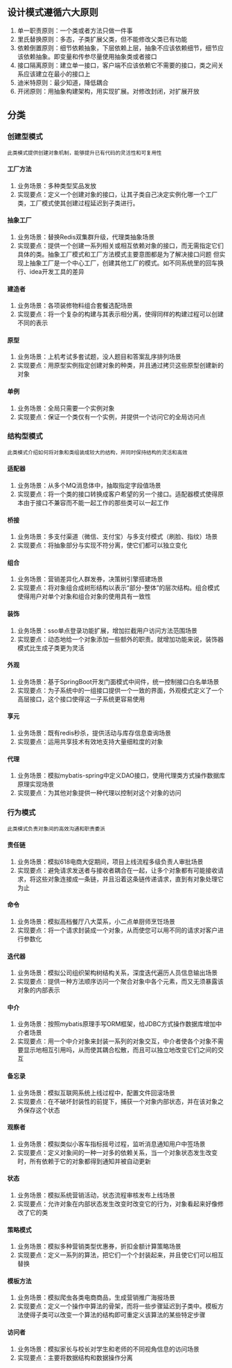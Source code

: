 ## 设计模式遵循六大原则
1. 单一职责原则：一个类或者方法只做一件事
1. 里氏替换原则：多态，子类扩展父类，但不能修改父类已有功能
1. 依赖倒置原则：细节依赖抽象，下层依赖上层，抽象不应该依赖细节，细节应该依赖抽象。即变量和传参尽量使用抽象类或者接口
1. 接口隔离原则：建立单一接口，客户端不应该依赖它不需要的接口，类之间关系应该建立在最小的接口上
1. 迪米特原则：最少知道，降低耦合
1. 开闭原则：用抽象构建架构，用实现扩展。对修改封闭，对扩展开放
## 分类
### 创建型模式
    此类模式提供创建对象机制，能够提升已有代码的灵活性和可复用性
#### 工厂方法
1. 业务场景：多种类型奖品发放
1. 实现要点：定义一个创建对象的接口，让其子类自己决定实例化哪一个工厂类，工厂模式使其创建过程延迟到子类进行。
#### 抽象工厂
1. 业务场景：替换Redis双集群升级，代理类抽象场景
1. 实现要点：提供一个创建一系列相关或相互依赖对象的接口，而无需指定它们具体的类。抽象工厂模式和工厂方法模式主要意图都是为了解决接口问题
但实现上抽象工厂是一个中心工厂，创建其他工厂的模式。如不同系统里的回车换行、idea开发工具的差异
#### 建造者
1. 业务场景：各项装修物料组合套餐选配场景
1. 实现要点：将一个复杂的构建与其表示相分离，使得同样的构建过程可以创建不同的表示
#### 原型
1. 业务场景：上机考试多套试题，没人题目和答案乱序排列场景
1. 实现要点：用原型实例指定创建对象的种类，并且通过拷贝这些原型创建新的对象
#### 单例
1. 业务场景：全局只需要一个实例对象
1. 实现要点：保证一个类仅有一个实例，并提供一个访问它的全局访问点
### 结构型模式
    此类模式介绍如何将对象和类组装成较大的结构，并同时保持结构的灵活和高效
#### 适配器
1. 业务场景：从多个MQ消息体中，抽取指定字段值场景
1. 实现要点：将一个类的接口转换成客户希望的另一个接口。适配器模式使得原本由于接口不兼容而不能一起工作的那些类可以一起工作
#### 桥接
1. 业务场景：多支付渠道（微信、支付宝）与多支付模式（刷脸、指纹）场景
1. 实现要点：将抽象部分与实现不符分离，使它们都可以独立变化
#### 组合
1. 业务场景：营销差异化人群发券，决策树引擎搭建场景
1. 实现要点：将对象组合成树形结构以表示“部分-整体”的层次结构。组合模式使得用户对单个对象和组合对象的使用具有一致性
#### 装饰
1. 业务场景：sso单点登录功能扩展，增加拦截用户访问方法范围场景
1. 实现要点：动态地给一个对象添加一些额外的职责。就增加功能来说，装饰器模式比生成子类更为灵活
#### 外观
1. 业务场景：基于SpringBoot开发门面模式中间件，统一控制接口白名单场景
1. 实现要点：为子系统中的一组接口提供一个一致的界面，外观模式定义了一个高层接口，这个接口使得这一子系统更容易使用
#### 享元
1. 业务场景：既有redis秒杀，提供活动与库存信息查询场景
1. 实现要点：运用共享技术有效地支持大量细粒度的对象
#### 代理
1. 业务场景：模拟mybatis-spring中定义DAO接口，使用代理类方式操作数据库原理实现场景
1. 实现要点：为其他对象提供一种代理以控制对这个对象的访问
### 行为模式
    此类模式负责对象间的高效沟通和职责委派
#### 责任链
1. 业务场景：模拟618电商大促期间，项目上线流程多级负责人审批场景
1. 实现要点：避免请求发送者与接收者耦合在一起，让多个对象都有可能接收请求，将这些对象连接成一条链，并且沿着这条链传递请求，直到有对象处理它为止
#### 命令
1. 业务场景：模拟高档餐厅八大菜系，小二点单厨师烹饪场景
1. 实现要点：将一个请求封装成一个对象，从而使您可以用不同的请求对客户进行参数化
#### 迭代器
1. 业务场景：模拟公司组织架构树结构关系，深度迭代遍历人员信息输出场景
1. 实现要点：提供一种方法顺序访问一个聚合对象中各个元素，而又无须暴露该对象的内部表示
#### 中介
1. 业务场景：按照mybatis原理手写ORM框架，给JDBC方式操作数据库增加中介者场景
1. 实现要点：用一个中介对象来封装一系列的对象交互，中介者使各个对象不需要显示地相互引用吗，从而使其耦合松散，而且可以独立地改变它们之间的交互
#### 备忘录
1. 业务场景：模拟互联网系统上线过程中，配置文件回滚场景
1. 实现要点：在不破坏封装性的前提下，捕获一个对象内部状态，并在该对象之外保存这个状态
#### 观察者
1. 业务场景：模拟类似小客车指标摇号过程，监听消息通知用户中签场景
1. 实现要点：定义对象间的一种一对多的依赖关系，当一个对象状态发生改变时，所有依赖于它的对象都得到通知并被自动更新
#### 状态
1. 业务场景：模拟系统营销活动，状态流程审核发布上线场景
1. 实现要点：允许对象在内部状态发生改变时改变它的行为，对象看起来好像修改了它的类
#### 策略模式
1. 业务场景：模拟多种营销类型优惠券，折扣金额计算策略场景
1. 实现要点：定义一系列的算法，把它们一个个封装起来，并且使它们可以相互替换
#### 模板方法
1. 业务场景：模拟爬虫各类电商商品，生成营销推广海报场景
1. 实现要点：定义一个操作中算法的骨架，而将一些步骤延迟到子类中。模板方法使得子类可以改变一个算法的结构即可重定义该算法的某些特定步骤
#### 访问者
1. 业务场景：模拟家长与校长对学生和老师的不同视角信息的访问场景
1. 实现要点：主要将数据结构和数据操作分离